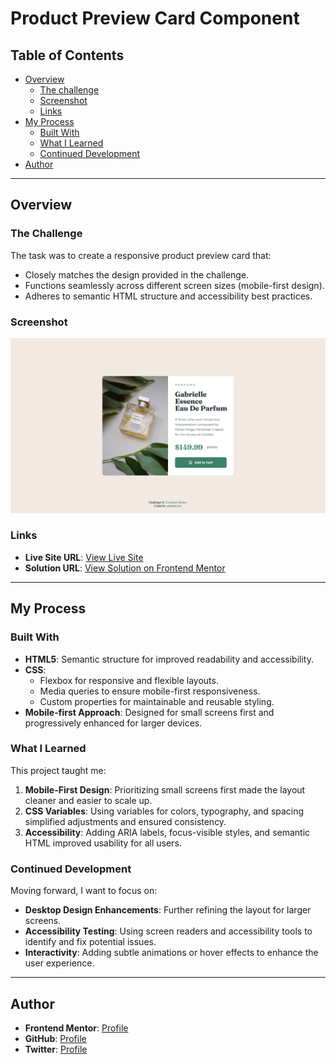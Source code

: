 # Product Preview Card Component

## Table of Contents

- [Overview](#overview)
  - [The challenge](#the-challenge)
  - [Screenshot](#screenshot)
  - [Links](#links)
- [My Process](#my-process)
  - [Built With](#built-with)
  - [What I Learned](#what-i-learned)
  - [Continued Development](#continued-development)
- [Author](#author)

---

## Overview

### The Challenge
The task was to create a responsive product preview card that:
- Closely matches the design provided in the challenge.
- Functions seamlessly across different screen sizes (mobile-first design).
- Adheres to semantic HTML structure and accessibility best practices.

### Screenshot
![Screenshot](./Frontend-Mentor-Product-preview-card-component-12-06-2024_03_27_PM.png)

### Links
- **Live Site URL**: [View Live Site](https://fem-product-preview-card.vercel.app/)
- **Solution URL**: [View Solution on Frontend Mentor](https://www.frontendmentor.io/solutions/product-preview-card-component-responsive-and-accessible)

---

## My Process

### Built With
- **HTML5**: Semantic structure for improved readability and accessibility.
- **CSS**:
  - Flexbox for responsive and flexible layouts.
  - Media queries to ensure mobile-first responsiveness.
  - Custom properties for maintainable and reusable styling.
- **Mobile-first Approach**: Designed for small screens first and progressively enhanced for larger devices.

### What I Learned
This project taught me:
1. **Mobile-First Design**: Prioritizing small screens first made the layout cleaner and easier to scale up.
2. **CSS Variables**: Using variables for colors, typography, and spacing simplified adjustments and ensured consistency.
3. **Accessibility**: Adding ARIA labels, focus-visible styles, and semantic HTML improved usability for all users.

### Continued Development
Moving forward, I want to focus on:
- **Desktop Design Enhancements**: Further refining the layout for larger screens.
- **Accessibility Testing**: Using screen readers and accessibility tools to identify and fix potential issues.
- **Interactivity**: Adding subtle animations or hover effects to enhance the user experience.

---

## Author
- **Frontend Mentor**: [Profile](https://www.frontendmentor.io/profile/adambeckercodes)
- **GitHub**: [Profile](https://github.com/adambeckercodes)
- **Twitter**: [Profile](https://x.com/adambeckercodes)